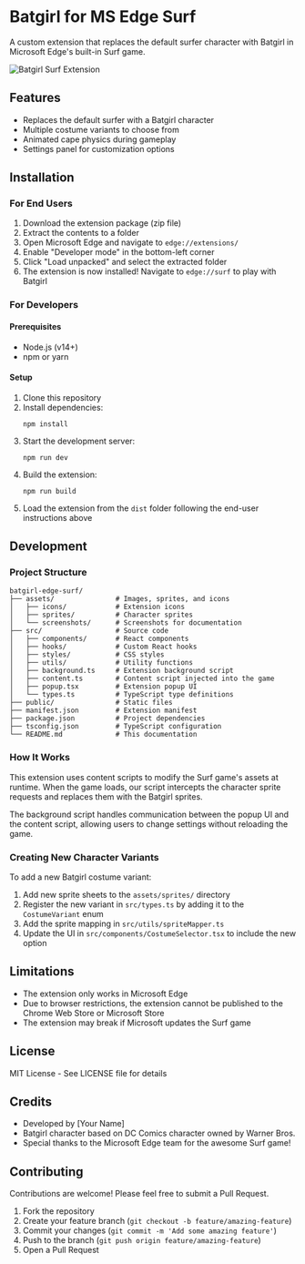 # Batgirl for MS Edge Surf

A custom extension that replaces the default surfer character with Batgirl in Microsoft Edge's built-in Surf game.

![Batgirl Surf Extension](assets/screenshots/preview.png)

## Features

- Replaces the default surfer with a Batgirl character
- Multiple costume variants to choose from
- Animated cape physics during gameplay
- Settings panel for customization options

## Installation

### For End Users

1. Download the extension package (zip file)
2. Extract the contents to a folder
3. Open Microsoft Edge and navigate to `edge://extensions/`
4. Enable "Developer mode" in the bottom-left corner
5. Click "Load unpacked" and select the extracted folder
6. The extension is now installed! Navigate to `edge://surf` to play with Batgirl

### For Developers

#### Prerequisites

- Node.js (v14+)
- npm or yarn

#### Setup

1. Clone this repository
2. Install dependencies:
   ```
   npm install
   ```
3. Start the development server:
   ```
   npm run dev
   ```
4. Build the extension:
   ```
   npm run build
   ```
5. Load the extension from the `dist` folder following the end-user instructions above

## Development

### Project Structure

```
batgirl-edge-surf/
├── assets/               # Images, sprites, and icons
│   ├── icons/            # Extension icons
│   ├── sprites/          # Character sprites
│   └── screenshots/      # Screenshots for documentation
├── src/                  # Source code
│   ├── components/       # React components
│   ├── hooks/            # Custom React hooks
│   ├── styles/           # CSS styles
│   ├── utils/            # Utility functions
│   ├── background.ts     # Extension background script
│   ├── content.ts        # Content script injected into the game
│   ├── popup.tsx         # Extension popup UI
│   └── types.ts          # TypeScript type definitions
├── public/               # Static files
├── manifest.json         # Extension manifest
├── package.json          # Project dependencies
├── tsconfig.json         # TypeScript configuration
└── README.md             # This documentation
```

### How It Works

This extension uses content scripts to modify the Surf game's assets at runtime. When the game loads, our script intercepts the character sprite requests and replaces them with the Batgirl sprites.

The background script handles communication between the popup UI and the content script, allowing users to change settings without reloading the game.

### Creating New Character Variants

To add a new Batgirl costume variant:

1. Add new sprite sheets to the `assets/sprites/` directory
2. Register the new variant in `src/types.ts` by adding it to the `CostumeVariant` enum
3. Add the sprite mapping in `src/utils/spriteMapper.ts`
4. Update the UI in `src/components/CostumeSelector.tsx` to include the new option

## Limitations

- The extension only works in Microsoft Edge
- Due to browser restrictions, the extension cannot be published to the Chrome Web Store or Microsoft Store
- The extension may break if Microsoft updates the Surf game

## License

MIT License - See LICENSE file for details

## Credits

- Developed by [Your Name]
- Batgirl character based on DC Comics character owned by Warner Bros.
- Special thanks to the Microsoft Edge team for the awesome Surf game!

## Contributing

Contributions are welcome! Please feel free to submit a Pull Request.

1. Fork the repository
2. Create your feature branch (`git checkout -b feature/amazing-feature`)
3. Commit your changes (`git commit -m 'Add some amazing feature'`)
4. Push to the branch (`git push origin feature/amazing-feature`)
5. Open a Pull Request